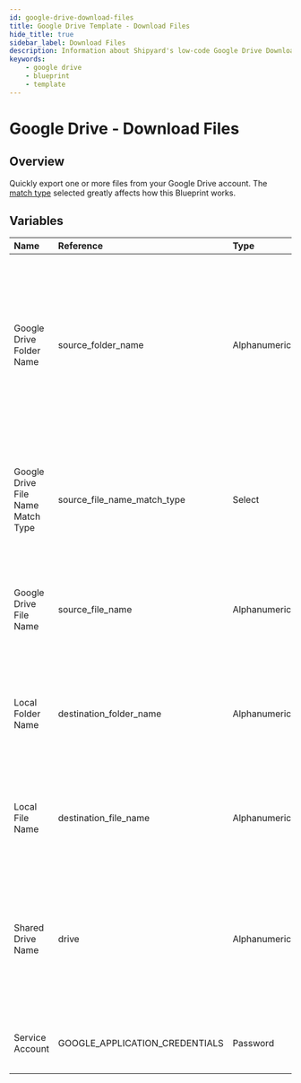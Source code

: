```yaml
---
id: google-drive-download-files
title: Google Drive Template - Download Files
hide_title: true
sidebar_label: Download Files
description: Information about Shipyard's low-code Google Drive Download Files blueprint. Quickly export one or more files from your Google Drive account. Once the files have downloaded, transfer them to another service or run another Vessel against the data.
keywords:
    - google drive
    - blueprint
    - template
---
```


# Google Drive - Download Files

## Overview

Quickly export one or more files from your Google Drive account. The [match type](../reference/blueprint-library/match-type.md) selected greatly affects how this Blueprint works.



## Variables

| Name | Reference | Type | Required | Default | Options | Description |
|:---|:---|:---|:---|:---|:---|:---|
| Google Drive Folder Name | source_folder_name | Alphanumeric | :heavy_minus_sign: | - | - | Name of the folder where the file is stored in Google Drive. Leaving blank will place the file in the root directory of Google Drive which is inaccessible from the UI. |
| Google Drive File Name Match Type | source_file_name_match_type | Select | :white_check_mark: | exact_match | `Exact Match`, `Regex Match` | Determines if the text in &#34;Google Drive File Name&#34; will look for one file with exact match, or multiple files using regex. |
| Google Drive File Name | source_file_name | Alphanumeric | :white_check_mark: | - | - | Name of the target file in Google Drive. Can be regex if &#34;Match Type&#34; is set accordingly. |
| Local Folder Name | destination_folder_name | Alphanumeric | :heavy_minus_sign: | - | - | Folder where the file(s) should be downloaded. Leaving blank will place the file in the home directory. |
| Local File Name | destination_file_name | Alphanumeric | :heavy_minus_sign: | - | - | What to name the file(s) being downloaded. If left blank, defaults to the original file name(s). |
| Shared Drive Name | drive | Alphanumeric | :heavy_minus_sign: | - | - | Name of the Shared Drive the sheet exists in. This field is case sensitive. Leave blank if the file does not exist in a Shared Drive. |
| Service Account | GOOGLE_APPLICATION_CREDENTIALS | Password | :white_check_mark: | - | - | JSON from a Google Cloud Service account key. |


